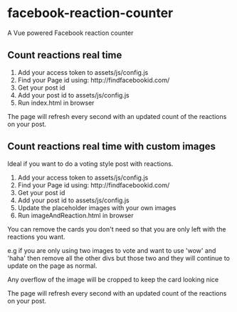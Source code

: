 # facebook-reaction-counter
A Vue powered Facebook reaction counter

## Count reactions real time
<ol>
<li>Add your access token to assets/js/config.js</li>
<li>Find your Page id using: http://findfacebookid.com/</li>
<li>Get your post id</li>
<li>Add your post id to assets/js/config.js</li>
<li>Run index.html in browser </li>
</ol>

<p>The page will refresh every second with an updated count of the reactions on your post.</p>

## Count reactions real time with custom images
Ideal if you want to do a voting style post with reactions.
<ol>
<li>Add your access token to assets/js/config.js</li>
<li>Find your Page id using: http://findfacebookid.com/</li>
<li>Get your post id</li>
<li>Add your post id to assets/js/config.js</li>
<li>Update the placeholder images with your own images</li>
<li>Run imageAndReaction.html in browser </li>
</ol>

<p>You can remove the cards you don't need so that you are only left with the reactions you want.</p>
<p>e.g if you are only using two images to vote and want to use 'wow' and 'haha' then remove all the other divs but those two and they will continue to update on the page as normal.</p>
<p>Any overflow of the image will be cropped to keep the card looking nice</p>
<p>The page will refresh every second with an updated count of the reactions on your post.</p>